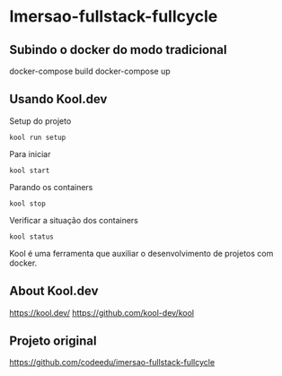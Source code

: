 # Imersao-fullstack-fullcycle

## Subindo o docker do modo tradicional  
docker-compose build 
docker-compose up

## Usando Kool.dev
Setup do projeto
```console
kool run setup
```

Para iniciar
```console
kool start
```

Parando os containers 
```console
kool stop 
```

Verificar a situação dos containers
```console
kool status 
```

Kool é uma ferramenta que auxiliar o desenvolvimento de projetos com docker.

## About Kool.dev
https://kool.dev/
https://github.com/kool-dev/kool

## Projeto original 
https://github.com/codeedu/imersao-fullstack-fullcycle